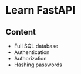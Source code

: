 # Learn FastAPI

## Content
- Full SQL database
- Authentication
- Authorization
- Hashing passwords